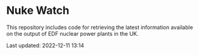 # Nuke Watch

This repository includes code for retrieving the latest information available on the output of EDF nuclear power plants in the UK.

Last updated: 2022-12-11 13:14